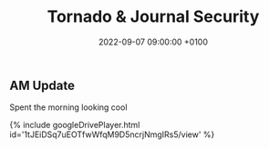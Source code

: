﻿---
layout: post 
title:  "Tornado & Journal Security"
date:   2022-09-07 09:00:00 +0100 
categories: [unreal, houdini, website]
---

## AM Update

Spent the morning looking cool

{% include googleDrivePlayer.html id='1tJEiDSq7uEOTfwWfqM9D5ncrjNmgIRs5/view' %}

